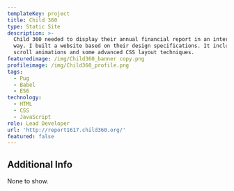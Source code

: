 ```yaml
---
templateKey: project
title: Child 360
type: Static Site
description: >-
  Child 360 needed to display their annual financial report in an interactive
  way. I built a website based on their design specifications. It includes
  scroll animations and some advanced CSS layout techniques.
featuredimage: /img/Child360_banner copy.png
profileimage: /img/Child360_profile.png
tags:
  - Pug
  - Babel
  - ES6
technology:
  - HTML
  - CSS
  - JavaScript
role: Lead Developer
url: 'http://report1617.child360.org/'
featured: false
---
```

## Additional Info

None to show.
